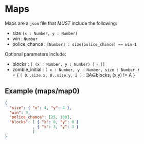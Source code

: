 Maps
===

Maps are a `json` file that *MUST* include the following:

- size `(x : Number, y : Number)`
- win : `Number`
- police\_chance : `[Number] : size(police_chance) == win-1`

Optional parameters include:

- blocks : `[ (x : Number, y : Number) ]` = `[]`
- zombie\_initial : `( x : Number, y : Number, size : Number )`    
  = { `( 0..size.x, 0..size.y, 2 )` : $\exists A\in$blocks, (x,y) != A }

Example (maps/map0)
---

```json
{
  "size": { "x": 4, "y": 4 },
  "win": 3,
  "police_chance": [25, 100],
  "blocks": [ { "x": 0, "y": 0 }
            , { "x": 3, "y": 3 }
            ]
}
```

